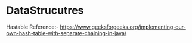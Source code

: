 # DataStrucutres
 
 
Hastable Reference:- https://www.geeksforgeeks.org/implementing-our-own-hash-table-with-separate-chaining-in-java/
